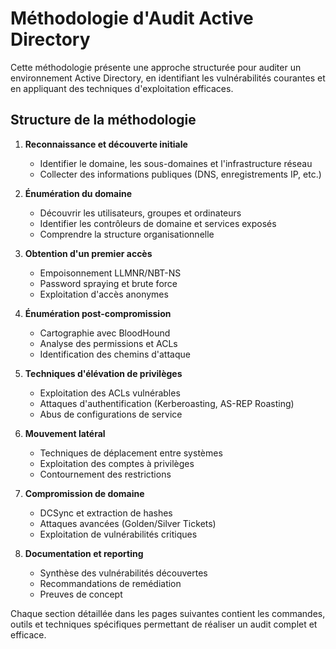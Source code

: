 # Méthodologie d'Audit Active Directory

Cette méthodologie présente une approche structurée pour auditer un environnement Active Directory, en identifiant les vulnérabilités courantes et en appliquant des techniques d'exploitation efficaces.

## Structure de la méthodologie

1. **Reconnaissance et découverte initiale**
   - Identifier le domaine, les sous-domaines et l'infrastructure réseau
   - Collecter des informations publiques (DNS, enregistrements IP, etc.)

2. **Énumération du domaine**
   - Découvrir les utilisateurs, groupes et ordinateurs
   - Identifier les contrôleurs de domaine et services exposés
   - Comprendre la structure organisationnelle

3. **Obtention d'un premier accès**
   - Empoisonnement LLMNR/NBT-NS
   - Password spraying et brute force
   - Exploitation d'accès anonymes

4. **Énumération post-compromission**
   - Cartographie avec BloodHound
   - Analyse des permissions et ACLs
   - Identification des chemins d'attaque

5. **Techniques d'élévation de privilèges**
   - Exploitation des ACLs vulnérables
   - Attaques d'authentification (Kerberoasting, AS-REP Roasting)
   - Abus de configurations de service

6. **Mouvement latéral**
   - Techniques de déplacement entre systèmes
   - Exploitation des comptes à privilèges
   - Contournement des restrictions

7. **Compromission de domaine**
   - DCSync et extraction de hashes
   - Attaques avancées (Golden/Silver Tickets)
   - Exploitation de vulnérabilités critiques

8. **Documentation et reporting**
   - Synthèse des vulnérabilités découvertes
   - Recommandations de remédiation
   - Preuves de concept

Chaque section détaillée dans les pages suivantes contient les commandes, outils et techniques spécifiques permettant de réaliser un audit complet et efficace.